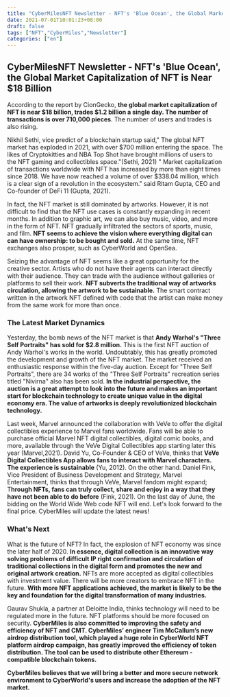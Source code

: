 ```yaml
---
title: "CyberMilesNFT Newsletter - NFT's 'Blue Ocean', the Global Market Capitalization of NFT is Near $18 Billion"
date: 2021-07-01T10:01:23+08:00
draft: false
tags: ["NFT","CyberMiles","Newsletter"] 
categories: ["en"] 
---
```


## CyberMilesNFT Newsletter - NFT's 'Blue Ocean', the Global Market Capitalization of NFT is Near $18 Billion 


According to the report by CionGecko, **the global market capitalization of NFT is near $18 billion, trades $1.2 billion a single day. The number of transactions is over 710,000 pieces**. The number of users and trades is also rising. 

Nikhil Sethi, vice predict of a blockchain startup said," The global NFT market has exploded in 2021, with over $700 million entering the space. The likes of Cryptokitties and NBA Top Shot have brought millions of users to the NFT gaming and collectibles space."(Sethi, 2021) " Market capitalization of transactions worldwide with NFT has increased by more than eight times since 2018. We have now reached a volume of over $338.04 million, which is a clear sign of a revolution in the ecosystem." said Ritam Gupta, CEO and Co-founder of DeFi 11 (Gupta, 2021). 

In fact, the NFT market is still dominated by artworks. However, it is not difficult to find that the NFT use cases is constantly expanding in recent months. In addition to graphic art, we can also buy music, video, and more in the form of NFT. NFT gradually infiltrated the sectors of sports, music, and film. **NFT seems to achieve the vision where everything digital can can have ownership: to be bought and sold.** At the same time, NFT exchanges also prosper, such as CyberWorld and OpenSea. 

Seizing the advantage of NFT seems like a great opportunity for the creative sector. Artists who do not have their agents can interact directly with their audience. They can trade with the audience without galleries or platforms to sell their work. **NFT subverts the traditional way of artworks circulation, allowing the artwork to be sustainable.** The smart contract written in the artwork NFT defined with code that the artist can make money from the same work for more than once. 

### The Latest Market Dynamics 

Yesterday, the bomb news of the NFT market is that **Andy Warhol's "Three Self Portraits" has sold for $2.8 million.** This is the first NFT auction of Andy Warhol's works in the world. Undoubtably, this has greatly promoted the development and growth of the NFT market. The market received an enthusiastic response within the five-day auction. Except for "Three Self Portraits", there are 34 works of the "Three Self Portraits" recreation series titled "Nivirna" also has been sold. **In the industrial perspective, the auction is a great attempt to look into the future and makes an important start for blockchain technology to create unique value in the digital economy era. The value of artworks is deeply revolutionized blockchain technology.** 

Last week, Marvel announced the collaboration with VeVe to offer the digital collectibles experience to Marvel fans worldwide. Fans will be able to purchase official Marvel NFT digital collectibles, digital comic books, and more, available through the VeVe Digital Collectibles app starting later this year (Marvel,2021). David Yu, Co-Founder & CEO of VeVe, thinks that **VeVe Digital Collectibles App allows fans to interact with Marvel characters. The experience is sustainable** (Yu, 2012). On the other hand. Daniel Fink, Vice President of Business Development and Strategy, Marvel Entertainment, thinks that through VeVe, Marvel fandom might expand; T**hrough NFTs, fans can truly collect, share and enjoy in a way that they have not been able to do before** (Fink, 2021). On the last day of June, the bidding on the World Wide Web code NFT will end. Let's look forward to the final price. CyberMiles will update the latest news! 

### What's Next 

What is the future of NFT? In fact, the explosion of NFT economy was since the later half of 2020. **In essence, digital collection is an innovative way solving problems of difficult IP right confirmation and circulation of traditional collections in the digital form and promotes the new and original artwork creation.** NFTs are more accepted as digital collectibles with investment value. There will be more creators to embrace NFT in the future. **With more NFT applications achieved, the market is likely to be the key and foundation for the digital transformation of many industries.** 

Gaurav Shukla, a partner at Deloitte India, thinks technology will need to be regulated more in the future. NFT platforms should be more focused on security. **CyberMiles is also committed to improving the safety and efficiency of NFT and CMT. CyberMiles’ engineer Tim McCallum’s new airdrop distribution tool, which played a huge role in CyberWorld NFT platform airdrop campaign, has greatly improved the efficiency of token distribution. The tool can be used to distribute other Ethereum - compatible blockchain tokens.** 

**CyberMiles believes that we will bring a better and more secure network environment to CyberWorld's users and increase the adoption of the NFT market.** 
